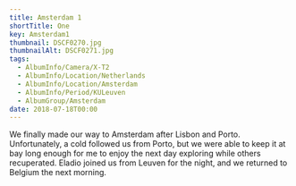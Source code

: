 ```yaml
---
title: Amsterdam 1
shortTitle: One
key: Amsterdam1
thumbnail: DSCF0270.jpg
thumbnailAlt: DSCF0271.jpg
tags:
  - AlbumInfo/Camera/X-T2
  - AlbumInfo/Location/Netherlands
  - AlbumInfo/Location/Amsterdam
  - AlbumInfo/Period/KULeuven
  - AlbumGroup/Amsterdam
date: 2018-07-18T00:00
---
```

We finally made our way to Amsterdam after Lisbon and Porto. Unfortunately, a cold followed us from Porto, but we were able to keep it at bay long enough for me to enjoy the next day exploring while others recuperated. Eladio joined us from Leuven for the night, and we returned to Belgium the next morning.
